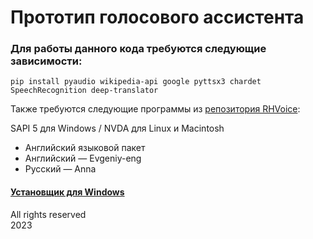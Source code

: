 # Прототип голосового ассистента

<h3>Для работы данного кода требуются следующие зависимости:</h3>

```pip install pyaudio wikipedia-api google pyttsx3 chardet SpeechRecognition deep-translator```


Также требуются следующие программы из <a href="https://github.com/RHVoice/RHVoice/blob/master/doc/ru/Binaries.md">репозитория RHVoice</a>:<br>
<p>SAPI 5 для Windows / NVDA для  Linux и Macintosh</p>

* Английский языковой пакет
* Английский — Evgeniy-eng
* Русский — Anna

<h4><a href="https://github.com/matvey100/victoria-assistant/releases/">Установщик для Windows</a></h4>

All rights reserved<br />
2023
